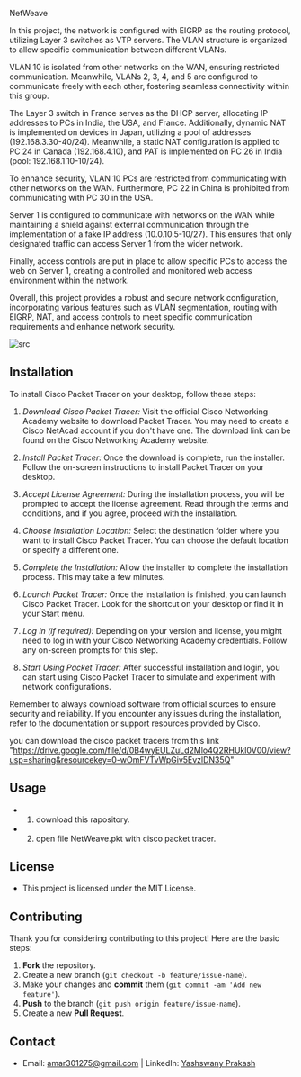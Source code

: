 NetWeave

In this project, the network is configured with EIGRP as the routing protocol,
 utilizing Layer 3 switches as VTP servers.
 The VLAN structure is organized to allow specific communication between different VLANs.

VLAN 10 is isolated from other networks on the WAN, ensuring restricted communication.
 Meanwhile, VLANs 2, 3, 4, and 5 are configured to communicate freely with each other,
 fostering seamless connectivity within this group.

The Layer 3 switch in France serves as the DHCP server,
 allocating IP addresses to PCs in India, the USA, and France.
 Additionally, dynamic NAT is implemented on devices in Japan, utilizing a pool of addresses (192.168.3.30-40/24).
 Meanwhile, a static NAT configuration is applied to PC 24 in Canada (192.168.4.10), and PAT is implemented on PC 26 in India (pool: 192.168.1.10-10/24).

To enhance security, VLAN 10 PCs are restricted from communicating with other networks on the WAN.
 Furthermore, PC 22 in China is prohibited from communicating with PC 30 in the USA.

Server 1 is configured to communicate with networks on the WAN while maintaining a shield
 against external communication through the implementation of a fake IP address (10.0.10.5-10/27).
 This ensures that only designated traffic can access Server 1 from the wider network.

Finally, access controls are put in place to allow specific PCs to access the web on Server 1,
 creating a controlled and monitored web access environment within the network.

Overall, this project provides a robust and secure network configuration,
 incorporating various features such as VLAN segmentation, routing with EIGRP, NAT, 
and access controls to meet specific communication requirements and enhance network security.

![src](https://github.com/YashswanyPrakash/samavesasthalah/assets/152088752/d5df6741-512f-4ef3-bdad-383cbce8edb5)




## Installation
To install Cisco Packet Tracer on your desktop, follow these steps:

1. *Download Cisco Packet Tracer:*
   Visit the official Cisco Networking Academy website to download Packet Tracer.
 You may need to create a Cisco NetAcad account if you don't have one. The download link can be found on the Cisco Networking Academy website.

2. *Install Packet Tracer:*
   Once the download is complete, run the installer. Follow the on-screen instructions to install Packet Tracer on your desktop.

3. *Accept License Agreement:*
   During the installation process, you will be prompted to accept the license agreement. Read through the terms and conditions,
 and if you agree, proceed with the installation.

4. *Choose Installation Location:*
   Select the destination folder where you want to install Cisco Packet Tracer. You can choose the default location or specify a different one.

5. *Complete the Installation:*
   Allow the installer to complete the installation process. This may take a few minutes.

6. *Launch Packet Tracer:*
   Once the installation is finished, you can launch Cisco Packet Tracer. Look for the shortcut on your desktop or find it in your Start menu.

7. *Log in (if required):*
   Depending on your version and license, you might need to log in with your Cisco Networking Academy credentials. Follow any on-screen prompts for this step.

8. *Start Using Packet Tracer:*
   After successful installation and login, you can start using Cisco Packet Tracer to simulate and experiment with network configurations.

Remember to always download software from official sources to ensure security and reliability. If you encounter any issues during the installation,
 refer to the documentation or support resources provided by Cisco.


you can download the cisco packet tracers from this link "https://drive.google.com/file/d/0B4wyEULZuLd2Mlo4Q2RHUkl0V00/view?usp=sharing&resourcekey=0-wOmFVTvWpGiv5EvzlDN35Q"


## Usage
- 1. download this rapository.
- 2. open file NetWeave.pkt with cisco packet tracer.

## License
- This project is licensed under the MIT License. 

## Contributing
Thank you for considering contributing to this project! Here are the basic steps:
1. **Fork** the repository.
2. Create a new branch (`git checkout -b feature/issue-name`).
3. Make your changes and **commit** them (`git commit -am 'Add new feature'`).
4. **Push** to the branch (`git push origin feature/issue-name`).
5. Create a new **Pull Request**.

## Contact
- Email: [amar301275@gmail.com](mailto:amar301275@gmail.com) | LinkedIn: [Yashswany Prakash](https://www.linkedin.com/in/yashswany-prakash-9827a42a1/)
